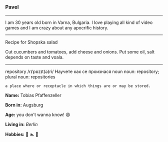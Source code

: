 
### Pavel 

---

I am 30 years old born in Varna, Bulgaria. 
I love playing all kind of video games and I am crazy about any apocrific history. 

---

Recipe for Shopska salad

Cut cucumbers and tomatoes, add cheese and onions. Put some oil, salt depends on taste and voala.

---

repository
/rɪˈpɒzɪt(ə)ri/
Научете как се произнася
noun
noun: repository; plural noun: repositories

    a place where or receptacle in which things are or may be stored.

**Name:**    Tobias Pfaffenzeller    

**Born in:**    Augsburg

**Age:**   you don't wanna know! :smile:

**Living in:** *Berlin*

**Hobbies:** :bicyclist: :swimmer: :beer:


